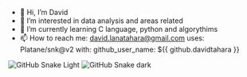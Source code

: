 - 👋 Hi, I’m David
- 👀 I’m interested in data analysis and areas related
- 🌱 I’m currently learning C language, python and algorythims
- 📫 How to reach me: david.lanatahara@gmail.com
 uses: Platane/snk@v2
  with: github_user_name: ${{ github.davidtahara }}

![GitHub Snake Light](github-snake.svg#gh-light-mode-only)
![GitHub Snake dark](github-snake-dark.svg#gh-dark-mode-only)
